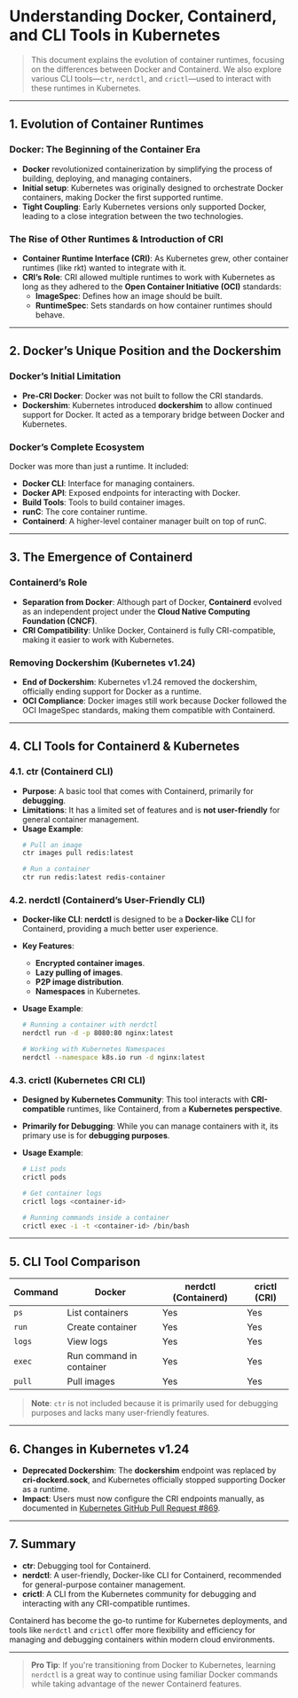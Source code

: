 
# **Understanding Docker, Containerd, and CLI Tools in Kubernetes**

> This document explains the evolution of container runtimes, focusing on the differences between Docker and Containerd. We also explore various CLI tools—`ctr`, `nerdctl`, and `crictl`—used to interact with these runtimes in Kubernetes.

---

## **1. Evolution of Container Runtimes**

### **Docker: The Beginning of the Container Era**
- **Docker** revolutionized containerization by simplifying the process of building, deploying, and managing containers.
- **Initial setup**: Kubernetes was originally designed to orchestrate Docker containers, making Docker the first supported runtime.
- **Tight Coupling**: Early Kubernetes versions only supported Docker, leading to a close integration between the two technologies.

### **The Rise of Other Runtimes & Introduction of CRI**
- **Container Runtime Interface (CRI)**: As Kubernetes grew, other container runtimes (like rkt) wanted to integrate with it.
- **CRI’s Role**: CRI allowed multiple runtimes to work with Kubernetes as long as they adhered to the **Open Container Initiative (OCI)** standards:
  - **ImageSpec**: Defines how an image should be built.
  - **RuntimeSpec**: Sets standards on how container runtimes should behave.

---

## **2. Docker’s Unique Position and the Dockershim**

### **Docker’s Initial Limitation**
- **Pre-CRI Docker**: Docker was not built to follow the CRI standards.
- **Dockershim**: Kubernetes introduced **dockershim** to allow continued support for Docker. It acted as a temporary bridge between Docker and Kubernetes.
  
### **Docker’s Complete Ecosystem**
Docker was more than just a runtime. It included:
  - **Docker CLI**: Interface for managing containers.
  - **Docker API**: Exposed endpoints for interacting with Docker.
  - **Build Tools**: Tools to build container images.
  - **runC**: The core container runtime.
  - **Containerd**: A higher-level container manager built on top of runC.

---

## **3. The Emergence of Containerd**

### **Containerd’s Role**
- **Separation from Docker**: Although part of Docker, **Containerd** evolved as an independent project under the **Cloud Native Computing Foundation (CNCF)**.
- **CRI Compatibility**: Unlike Docker, Containerd is fully CRI-compatible, making it easier to work with Kubernetes.
  
### **Removing Dockershim (Kubernetes v1.24)**
- **End of Dockershim**: Kubernetes v1.24 removed the dockershim, officially ending support for Docker as a runtime.
- **OCI Compliance**: Docker images still work because Docker followed the OCI ImageSpec standards, making them compatible with Containerd.

---

## **4. CLI Tools for Containerd & Kubernetes**

### **4.1. ctr (Containerd CLI)**
- **Purpose**: A basic tool that comes with Containerd, primarily for **debugging**.
- **Limitations**: It has a limited set of features and is **not user-friendly** for general container management.
- **Usage Example**:
  ```bash
  # Pull an image
  ctr images pull redis:latest
  
  # Run a container
  ctr run redis:latest redis-container
  ```
  
### **4.2. nerdctl (Containerd’s User-Friendly CLI)**
- **Docker-like CLI**: **nerdctl** is designed to be a **Docker-like** CLI for Containerd, providing a much better user experience.
- **Key Features**:
  - **Encrypted container images**.
  - **Lazy pulling of images**.
  - **P2P image distribution**.
  - **Namespaces** in Kubernetes.
  
- **Usage Example**:
  ```bash
  # Running a container with nerdctl
  nerdctl run -d -p 8080:80 nginx:latest
  
  # Working with Kubernetes Namespaces
  nerdctl --namespace k8s.io run -d nginx:latest
  ```
  
### **4.3. crictl (Kubernetes CRI CLI)**
- **Designed by Kubernetes Community**: This tool interacts with **CRI-compatible** runtimes, like Containerd, from a **Kubernetes perspective**.
- **Primarily for Debugging**: While you can manage containers with it, its primary use is for **debugging purposes**.
  
- **Usage Example**:
  ```bash
  # List pods
  crictl pods
  
  # Get container logs
  crictl logs <container-id>
  
  # Running commands inside a container
  crictl exec -i -t <container-id> /bin/bash
  ```

---

## **5. CLI Tool Comparison**

| **Command** | **Docker**        | **nerdctl (Containerd)** | **crictl (CRI)** |
|-------------|-------------------|--------------------------|------------------|
| `ps`        | List containers   | Yes                      | Yes              |
| `run`       | Create container  | Yes                      | Yes              |
| `logs`      | View logs         | Yes                      | Yes              |
| `exec`      | Run command in container | Yes              | Yes              |
| `pull`      | Pull images       | Yes                      | Yes              |

> **Note**: `ctr` is not included because it is primarily used for debugging purposes and lacks many user-friendly features.

---

## **6. Changes in Kubernetes v1.24**
- **Deprecated Dockershim**: The **dockershim** endpoint was replaced by **cri-dockerd.sock**, and Kubernetes officially stopped supporting Docker as a runtime.
- **Impact**: Users must now configure the CRI endpoints manually, as documented in [Kubernetes GitHub Pull Request #869](https://github.com/kubernetes/kubernetes/pull/869).

---

## **7. Summary**
- **ctr**: Debugging tool for Containerd.
- **nerdctl**: A user-friendly, Docker-like CLI for Containerd, recommended for general-purpose container management.
- **crictl**: A CLI from the Kubernetes community for debugging and interacting with any CRI-compatible runtimes.
  
Containerd has become the go-to runtime for Kubernetes deployments, and tools like `nerdctl` and `crictl` offer more flexibility and efficiency for managing and debugging containers within modern cloud environments.

---

> **Pro Tip**: If you're transitioning from Docker to Kubernetes, learning `nerdctl` is a great way to continue using familiar Docker commands while taking advantage of the newer Containerd features.
